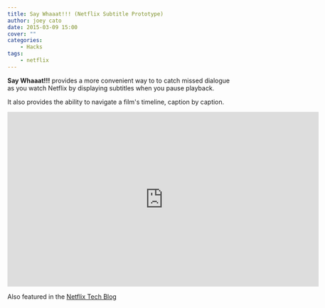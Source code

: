```yaml
---
title: Say Whaaat!!! (Netflix Subtitle Prototype)
author: joey cato
date: 2015-03-09 15:00
cover: ""
categories:
    - Hacks
tags:
    - netflix
---
```


**Say Whaaat!!!** provides a more convenient way to to catch missed dialogue as you watch Netflix by displaying
subtitles when you pause playback.

It also provides the ability to navigate a film's timeline, caption by caption.

<iframe width="700" height="393" src="https://www.youtube.com/embed/dDOlyTA1jRA" frameborder="0" gesture="media" allow="encrypted-media" allowfullscreen></iframe>

Also featured in the [Netflix Tech Blog](http://techblog.netflix.com/2015/03/netflix-hack-day-winter-2015.html)
